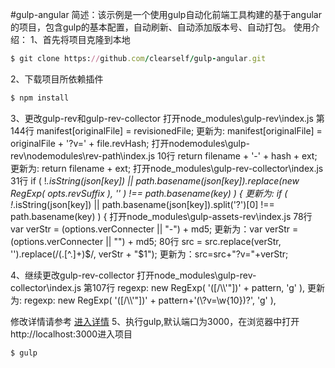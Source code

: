 #gulp-angular
简述：该示例是一个使用gulp自动化前端工具构建的基于angular的项目，包含gulp的基本配置，自动刷新、自动添加版本号、自动打包。
使用介绍：
1、首先将项目克隆到本地
```ruby
$ git clone https://github.com/clearself/gulp-angular.git
```
2、下载项目所依赖插件
```ruby
$ npm install
```
3、更改gulp-rev和gulp-rev-collector
打开node_modules\gulp-rev\index.js
第144行 manifest[originalFile] = revisionedFile;
更新为: manifest[originalFile] = originalFile + '?v=' + file.revHash;
打开nodemodules\gulp-rev\nodemodules\rev-path\index.js
10行 return filename + '-' + hash + ext;
更新为: return filename + ext;
打开node_modules\gulp-rev-collector\index.js
31行 if ( !_.isString(json[key]) || path.basename(json[key]).replace(new RegExp( opts.revSuffix ), '' ) !==  path.basename(key) ) {
更新为: if ( !_.isString(json[key]) || path.basename(json[key]).split('?')[0] !== path.basename(key) ) {
打开node_modules\gulp-assets-rev\index.js
78行 var verStr = (options.verConnecter || "-") + md5;
更新为：var verStr = (options.verConnecter || "") + md5;
80行 src = src.replace(verStr, '').replace(/(\.[^\.]+)$/, verStr + "$1");
更新为：src=src+"?v="+verStr;

4、继续更改gulp-rev-collector
打开node_modules\gulp-rev-collector\index.js
第107行 regexp: new RegExp( '([\/\\\\\'"])' + pattern, 'g' ),
更新为: regexp: new RegExp( '([\/\\\\\'"])' + pattern+'(\\?v=\\w{10})?', 'g' ),

修改详情请参考  [进入详情](http://www.jb51.net/article/100652.htm "进入详情") 
5、执行gulp,默认端口为3000，在浏览器中打开http://localhost:3000进入项目
```ruby
$ gulp
```



